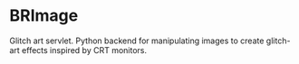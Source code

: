 # BRImage
Glitch art servlet. Python backend for manipulating images to create glitch-art effects inspired by CRT monitors.

